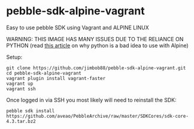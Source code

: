 # pebble-sdk-alpine-vagrant
Easy to use pebble SDK using Vagrant and ALPINE LINUX

WARNING:
THIS IMAGE HAS MANY ISSUES DUE TO THE RELIANCE ON PYTHON (read [this article](https://pythonspeed.com/articles/alpine-docker-python/) on why python is a bad idea to use with Alpine)


Setup:
```
git clone https://github.com/jimbob88/pebble-sdk-alpine-vagrant.git
cd pebble-sdk-alpine-vagrant
vagrant plugin install vagrant-faster
vagrant up
vagrant ssh
```
Once logged in via SSH you most likely will need to reinstall the SDK:
```
pebble sdk install https://github.com/aveao/PebbleArchive/raw/master/SDKCores/sdk-core-4.3.tar.bz2
```

